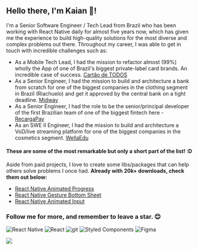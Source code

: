 ## Hello there, I'm Kaian 👋!

I'm a Senior Software Engineer / Tech Lead from Brazil who has been working with React Native daily for almost five years now, which has given me the experience to build high-quality solutions for the most diverse and complex problems out there. Throughout my career, I was able to get in touch with incredible challenges such as:

- As a Mobile Tech Lead, I had the mission to refactor almost (99%) wholly the App of one of Brazil's biggest private-label card brands. An incredible case of success. [Cartão de TODOS](https://cartaodetodos.com.br/)
- As a Senior Engineer, I had the mission to build and architecture a bank from scratch for one of the biggest companies in the clothing segment in Brazil (Riachuelo) and get it approved by the central bank on a tight deadline. [Midway](https://www.midway.com.br/)
- As a Senior Engineer, I had the role to be the senior/principal developer of the first Brazilian team of one of the biggest fintech here - [RecargaPay](https://recargapay.com.br/)
- As an SWE II Engineer, I had the mission to build and architecture a VoD/live streaming platform for one of the biggest companies in the cosmetics segment. [WellaEdu](https://www.wellaedu.com.br/)

#### These are some of the most remarkable but only a short part of the list! :D

Aside from paid projects, I love to create some libs/packages that can help others solve problems I once had. **Already with 20k+ downloads, check them out below:**

- [React Native Animated Progress](https://github.com/kcotias/react-native-animated-progress)
- [React Native Gesture Bottom Sheet](https://github.com/kcotias/react-native-gesture-bottom-sheet)
- [React Native Animated Input](https://github.com/kcotias/react-native-animated-input)

### Follow me for more, and remember to leave a star. 😊

<p>
  <img alt="React Native" src="https://img.shields.io/badge/-React_Native-45b8d8?style=flat-rounded&logo=react&logoColor=white" />
  <img alt="React" src="https://img.shields.io/badge/-React-20242a?style=flat-rounded&logo=react&logoColor=61dafb" />
  <img alt="git" src="https://img.shields.io/badge/-Git-F05032?style=flat-rounded&logo=git&logoColor=white" />
  <img alt="Styled Components" src="https://img.shields.io/badge/-Styled_Components-db7092?style=flat-rounded&logo=styled-components&logoColor=white" />
  <img alt="Figma" src="https://img.shields.io/badge/-Figma-111111?style=flat-rounded&logo=Figma&logoColor=white" />
</p>

  <img align="center" src="https://github-readme-stats.vercel.app/api?username=kcotias&show_icons=true&theme=vue-dark&count_private=true" />

